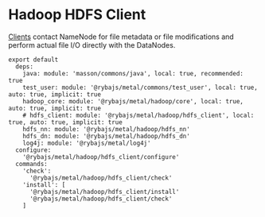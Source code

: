
# Hadoop HDFS Client

[Clients][hdfs_client] contact NameNode for file metadata or file modifications
and perform actual file I/O directly with the DataNodes.

    export default
      deps:
        java: module: 'masson/commons/java', local: true, recommended: true
        test_user: module: '@rybajs/metal/commons/test_user', local: true, auto: true, implicit: true
        hadoop_core: module: '@rybajs/metal/hadoop/core', local: true, auto: true, implicit: true
        # hdfs_client: module: '@rybajs/metal/hadoop/hdfs_client', local: true, auto: true, implicit: true
        hdfs_nn: module: '@rybajs/metal/hadoop/hdfs_nn'
        hdfs_dn: module: '@rybajs/metal/hadoop/hdfs_dn'
        log4j: module: '@rybajs/metal/log4j'
      configure:
        '@rybajs/metal/hadoop/hdfs_client/configure'
      commands:
        'check':
          '@rybajs/metal/hadoop/hdfs_client/check'
        'install': [
          '@rybajs/metal/hadoop/hdfs_client/install'
          '@rybajs/metal/hadoop/hdfs_client/check'
        ]

[hdfs_client]: http://hadoop.apache.org/docs/current/hadoop-project-dist/hadoop-hdfs/HdfsUserGuide.html
